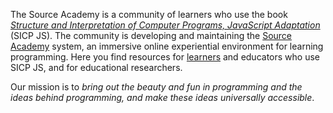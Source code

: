 The Source Academy is a community of learners who use the book [*Structure and Interpretation of Computer Programs, JavaScript Adaptation*](https://sourceacademy.org/sicpjs/) (SICP JS). The community is developing and maintaining the [Source Academy](https://sourceacademy.org/) system, an immersive online experiential environment for learning programming. Here you find resources for [learners](/learner) and educators who use SICP JS, and for educational researchers.

Our mission is to *bring out the beauty and fun in programming and the ideas behind programming, and make these ideas universally accessible*.
